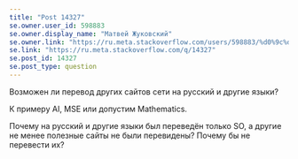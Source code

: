 ```yaml
---
title: "Post 14327"
se.owner.user_id: 598883
se.owner.display_name: "Матвей Жуковский"
se.owner.link: "https://ru.meta.stackoverflow.com/users/598883/%d0%9c%d0%b0%d1%82%d0%b2%d0%b5%d0%b9-%d0%96%d1%83%d0%ba%d0%be%d0%b2%d1%81%d0%ba%d0%b8%d0%b9"
se.link: "https://ru.meta.stackoverflow.com/q/14327"
se.post_id: 14327
se.post_type: question
---
```

<p>Возможен ли перевод других сайтов сети на русский и другие языки?</p>
<p>К примеру AI, MSE или допустим Mathematics.</p>
<p>Почему на русский и другие языки был переведён только SO, а другие не менее полезные сайты не были перевидены? Почему бы не перевести их?</p>
